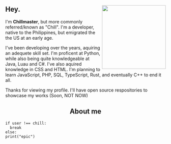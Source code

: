 ## Hey. <img align="right" src="https://wallpapers-clan.com/wp-content/uploads/2023/05/cool-anime-pfp-2-23.jpg" width="200" />
I'm **Chillmaster**, but more commonly referred/known as "Chill". I'm a developer, native to the Philippines, but emigrated the the US at an early age.

I've been developing over the years, aquiring an adequete skill set. I'm proficent at Python, while also being quite knowledgeable at Java, Luau and C#. I've also aquired knowledge in CSS and HTML. I'm planning to learn JavaScript, PHP, SQL, TypeScript, Rust, and eventually C++ to end it all.
  
Thanks for viewing my profile. I'll have open source respositories to showcase my works (Soon, NOT NOW)
  
<h2 align="center"> About me </h2>

```
if user !== chill:
  break
else:
print("epic")

```
